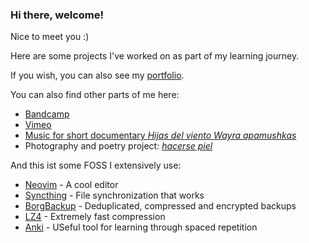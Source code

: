 ### Hi there, welcome! 

Nice to meet you :) 

Here are some projects I've worked on as part of my learning journey. 

If you wish, you can also see my [portfolio](https://tomasproanop.github.io).

You can also find other parts of me here: 

- [Bandcamp](https://tomasproano.bandcamp.com)
- [Vimeo](https://vimeo.com/tomasproano)
- [Music for short documentary *Hijas del viento Wayra apamushkas*](https://www.youtube.com/watch?v=-2Zx_ZJ9HQEs)
- Photography and poetry project: [*hacerse piel*](https://tomasproanop.github.io/hacerse-piel)

And this ist some FOSS I extensively use:

- [Neovim](https://github.com/neovim/neovim) - A cool editor
- [Syncthing](https://github.com/syncthing/syncthing) -  File synchronization that works
- [BorgBackup](https://github.com/borgbackup/borg) - Deduplicated, compressed and encrypted backups
- [LZ4](https://github.com/lz4/lz4) -  Extremely fast compression
- [Anki](https://github.com/ankitects/anki) - USeful tool for learning through spaced repetition
